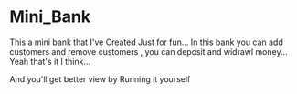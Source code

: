 # Mini_Bank


This a mini bank that I've Created Just for fun...
In this bank you can add customers and remove customers , you can deposit and widrawl money...
Yeah that's it I think...

And you'll get better view by Running it yourself

